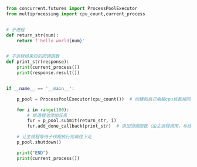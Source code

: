 
<BlogInfo id="511" title="32.进程池中添加额外的任务" author="白日梦想猿" pv=0 read_times=0 pre_cost_time="0分30秒" category="并发编程" tag_list="['并发编程']" create_time="2022.03.05 22:23:29" update_time="2022.03.05 22:33:43" />

```python
from concurrent.futures import ProcessPoolExecutor
from multiprocessing import cpu_count,current_process


# 子进程
def return_str(num):
    return f'hello world{num}'


# 子进程结束后的回调函数
def print_str(response):
    print(current_process())
    print(response.result())


if __name__ == '__main__':

    p_pool = ProcessPoolExecutor(cpu_count())  # 创建和自己电脑cpu核数相同进程数的进程池

    for i in range(100):
        # 给进程池添加任务
        fur = p_pool.submit(return_str, i)
        fur.add_done_callback(print_str)  # 添加回调函数（由主进程调用，与线程池不一样）

    # 让主线程等待子线程执行完再往下走
    p_pool.shutdown()

    print("END")
    print(current_process())


```
